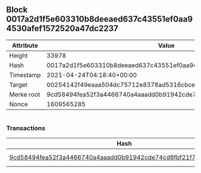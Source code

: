 ## Block 0017a2d1f5e603310b8deeaed637c43551ef0aa94530afef1572520a47dc2237

Attribute | Value
--- | ---
Height | 33978
Hash | 0017a2d1f5e603310b8deeaed637c43551ef0aa94530afef1572520a47dc2237
Timestamp | 2021-04-24T04:18:40+00:00
Target | 00254142f49eaaa504dc75712e8378ad5316cbcead634704b3734b6271167cc4
Merke root | 9cd58494fea52f3a4466740a4aaadd0b91942cde74cd8fbf21f796969a61dfa4
Nonce | 1609565285

```

```

### Transactions

Hash | Amount
--- | ---
[9cd58494fea52f3a4466740a4aaadd0b91942cde74cd8fbf21f796969a61dfa4](9cd58494fea52f3a4466740a4aaadd0b91942cde74cd8fbf21f796969a61dfa4.md) | 10.00000000 SKEPTI 
